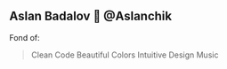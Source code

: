 ## Aslan Badalov :blossom: @Aslanchik 

Fond of:
> Clean Code
> Beautiful Colors
> Intuitive Design
> Music



